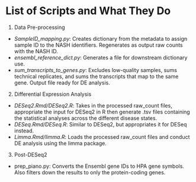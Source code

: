 # List of Scripts and What They Do  
1. Data Pre-processing  
* *SampleID_mapping.py*: Creates dictionary from the metadata to assign sample ID to
 the NASH identifiers. Regenerates as output raw counts with the NASH ID.  
* *ensembl_reference_dict.py*: Generates a file for downstream dictionary use.  
* *sum_transcripts_to_genes.py*: Excludes low-quality samples, sums technical replicates,
and sums the transcripts that map to the same gene. Output file ready for DE analysis.

2. Differential Expression Analysis
* *DESeq2.Rmd/DESeq2.R*: Takes in the processed raw_count files, appropriate the input for DESeq2 in R then generate .tsv files containing the statistical analyses across the different disease states.   
* *DESeq.Rmd/DESeq.R*: Similar to DESeq2, but appropriates it for DESeq instead.   
* *Limma.Rmd/limma.R*: Loads the processed raw_count files and conduct DE analysis using
the limma package.  

3. Post-DESeq2  
* prep_piano.py: Converts the Ensembl gene IDs to HPA gene symbols. Also filters down the results to only the protein-coding genes.  
